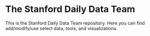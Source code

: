 # The Stanford Daily Data Team
This is the Stanford Daily Data Team repository. Here you can find add/modify/use select data, tools, and visualizations.
